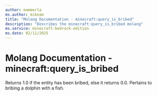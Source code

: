 ```yaml
---
author: mammerla
ms.author: mikeam
title: "Molang Documentation - minecraft:query_is_bribed"
description: "Describes the minecraft:query_is_bribed molang"
ms.service: minecraft-bedrock-edition
ms.date: 02/11/2025 
---
```


# Molang Documentation - minecraft:query_is_bribed

Returns 1.0 if the entity has been bribed, else it returns 0.0. Pertains to bribing a dolphin with a fish.
